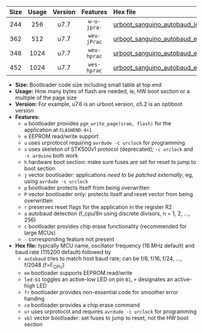 |Size|Usage|Version|Features|Hex file|
|:-:|:-:|:-:|:-:|:--|
|244|256|u7.7|`w-u-jpra-`|[urboot_sanguino_autobaud_led+b0_ur_vbl.hex](https://raw.githubusercontent.com/stefanrueger/urboot.hex/main/boards/sanguino/autobaud/urboot_sanguino_autobaud_led+b0_ur_vbl.hex)|
|362|512|u7.7|`weu-jPrac`|[urboot_sanguino_autobaud_ee_led+b0_fr_ce_ur_vbl.hex](https://raw.githubusercontent.com/stefanrueger/urboot.hex/main/boards/sanguino/autobaud/urboot_sanguino_autobaud_ee_led+b0_fr_ce_ur_vbl.hex)|
|348|1024|u7.7|`weu-hprac`|[urboot_sanguino_autobaud_ee_led+b0_fr_ce_ur.hex](https://raw.githubusercontent.com/stefanrueger/urboot.hex/main/boards/sanguino/autobaud/urboot_sanguino_autobaud_ee_led+b0_fr_ce_ur.hex)|
|452|1024|u7.7|`wes-hprac`|[urboot_sanguino_autobaud_ee_led+b0_fr_ce.hex](https://raw.githubusercontent.com/stefanrueger/urboot.hex/main/boards/sanguino/autobaud/urboot_sanguino_autobaud_ee_led+b0_fr_ce.hex)|

- **Size:** Bootloader code size including small table at top end
- **Usage:** How many bytes of flash are needed, ie, HW boot section or a multiple of the page size
- **Version:** For example, u7.6 is an urboot version, o5.2 is an optiboot version
- **Features:**
  + `w` bootloader provides `pgm_write_page(sram, flash)` for the application at `FLASHEND-4+1`
  + `e` EEPROM read/write support
  + `u` uses urprotocol requiring `avrdude -c urclock` for programming
  + `s` uses skeleton of STK500v1 protocol (deprecated); `-c urclock` and `-c arduino` both work
  + `h` hardware boot section: make sure fuses are set for reset to jump to boot section
  + `j` vector bootloader: applications *need to be patched externally*, eg, using `avrdude -c urclock`
  + `p` bootloader protects itself from being overwritten
  + `P` vector bootloader only: protects itself and reset vector from being overwritten
  + `r` preserves reset flags for the application in the register R2
  + `a` autobaud detection (f_cpu/8n using discrete divisors, n = 1, 2, ..., 256)
  + `c` bootloader provides chip erase functionality (recommended for large MCUs)
  + `-` corresponding feature not present
- **Hex file:** typically MCU name, oscillator frequency (16 MHz default) and baud rate (115200 default) followed by
  + `autobaud` tries to match host baud rate; can be f/8, f/16, f/24, ..., f/2048 (f=F<sub>CPU</sub>)
  + `ee` bootloader supports EEPROM read/write
  + `led-b1` toggles an active-low LED on pin `B1`, `+` designates an active-high LED
  + `fr` bootloader provides non-essential code for smoother error handing
  + `ce` bootloader provides a chip erase command
  + `ur` uses urprotocol and requires `avrdude -c urclock` for programming
  + `vbl` vector bootloader: set fuses to jump to reset, not the HW boot section
